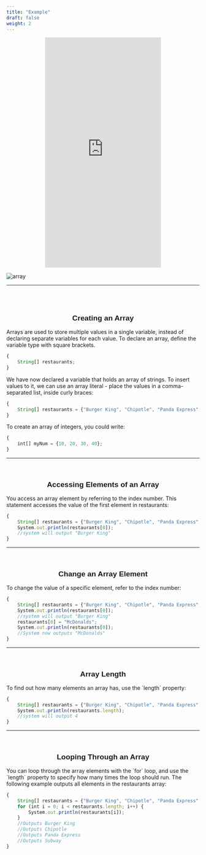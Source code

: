 ```yaml
---
title: "Example"
draft: false
weight: 2
---
```



<p style="text-align: center;"><iframe width="60%" height="600px" src="https://www.youtube.com/embed/NQXV586afr8" frameborder="0" allow="accelerometer; autoplay; clipboard-write; encrypted-media; gyroscope; picture-in-picture" allowfullscreen></iframe></p>

<link rel="stylesheet" href="../../style.css">

![array](../../img/example.png)

<hr>

<br><br>

<center><b><h2 style="font-size:2vw; font-family: sans-serif; font-weight: 600;">Creating an Array</h2></b></center>

<p>Arrays are used to store multiple values in a single variable, instead of declaring separate variables for each value. To declare an array, define the variable type with square brackets.</p>

```js javascript
{
    String[] restaurants;
}
```
<p>We have now declared a variable that holds an array of strings. To insert values to it, we can use an array literal - place the values in a comma-separated list, inside curly braces:</p>

```js javascript
{
    String[] restaurants = {"Burger King", "Chipotle", "Panda Express", "Subway"};
}
```

<p>To create an array of integers, you could write:</p>

```js javascript
{
    int[] myNum = {10, 20, 30, 40};
}
```
<hr>
<br>

<center><b><h2 style="font-size:2vw; font-family: sans-serif; font-weight: 600;">Accessing Elements of an Array</h2></b></center>

You access an array element by referring to the index number. This statement accesses the value of the first element in restaurants:</p>

```js javascript
{
    String[] restaurants = {"Burger King", "Chipotle", "Panda Express", "Subway"};
    System.out.println(restaurants[0]);
    //system will output "Burger King"
}
```

<hr>
<br>

<center><b><h2 style="font-size:2vw; font-family: sans-serif; font-weight: 600;">Change an Array Element</h2></b></center>

<p>To change the value of a specific element, refer to the index number:</p>

```js javascript
{
    String[] restaurants = {"Burger King", "Chipotle", "Panda Express", "Subway"};
    System.out.println(restaurants[0]);
    //system will output "Burger King"
    restaurants[0] = "McDonalds";
    System.out.println(restaurants[0]);
    //System now outputs "McDonalds"
}
```

<hr>
<br>

<center><b><h2 style="font-size:2vw; font-family: sans-serif; font-weight: 600;">Array Length</h2></b></center>

<p>To find out how many elements an array has, use the `length` property:</p>

```js javascript
{
    String[] restaurants = {"Burger King", "Chipotle", "Panda Express", "Subway"};
    System.out.println(restaurants.length);
    //system will output 4
}
```
<hr>
<br>
<center><b><h2 style="font-size:2vw; font-family: sans-serif; font-weight: 600;">Looping Through an Array</h2></b></center>

<p>You can loop through the array elements with the `for` loop, and use the `length` property to specify how many times the loop should run. The following example outputs all elements in the restaurants array:</p>

```js javascript
{
    String[] restaurants = {"Burger King", "Chipotle", "Panda Express", "Subway"};
    for (int i = 0; i < restaurants.length; i++) {
        System.out.println(restaurants[i]);
    }
    //Outputs Burger King
    //Outputs Chipotle
    //Outputs Panda Express
    //Outputs Subway
}
```